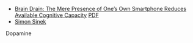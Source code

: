 * [Brain Drain: The Mere Presence of One’s Own
Smartphone Reduces Available Cognitive Capacity](https://www.journals.uchicago.edu/doi/pdfplus/10.1086/691462) [PDF](https://www.journals.uchicago.edu/doi/pdfplus/10.1086/691462)
* [Simon Sinek]()

Dopamine
